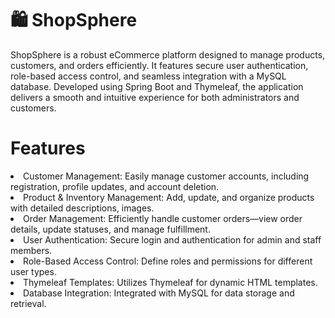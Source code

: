 <h1>🛍️ ShopSphere </h1>
<p>ShopSphere is a robust eCommerce platform designed to manage products, customers, and orders efficiently. It features secure user authentication, role-based access control, and seamless integration with a MySQL database. Developed using Spring Boot and Thymeleaf, the application delivers a smooth and intuitive experience for both administrators and customers.</p>

<h1> Features </h1>
<li>Customer Management: Easily manage customer accounts, including registration, profile updates, and account deletion.</li>
<li>Product & Inventory Management: Add, update, and organize products with detailed descriptions, images.</li>
<li>Order Management: Efficiently handle customer orders—view order details, update statuses, and manage fulfillment.</li>
<li>User Authentication: Secure login and authentication for admin and staff members.</li>
<li>Role-Based Access Control: Define roles and permissions for different user types.</li>
<li>Thymeleaf Templates: Utilizes Thymeleaf for dynamic HTML templates.</li>
<li>Database Integration: Integrated with MySQL for data storage and retrieval.</li>
